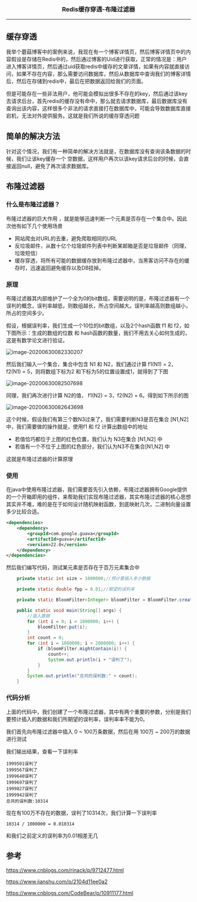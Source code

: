 ### <center>Redis缓存穿透-布隆过滤器
***
## 缓存穿透

我举个蘑菇博客中的案例来说，我现在有一个博客详情页，然后博客详情页中的内容假设是存储在Redis中的，然后通过博客的Uid进行获取，正常的情况是：用户进入博客详情页，然后通过uid获取redis中缓存的文章详情，如果有内容就直接访问，如果不存在内容，那么需要访问数据库，然后从数据库中查询我们的博客详情后，然后在存储到redis中，最后在把数据返回给我们的页面。

但是可能存在一些非法用户，他可能会模拟出很多不存在的key，然后通过该key去请求后台，首先redis的缓存没有命中，那么就去请求数据库，最后数据库没有查询出该内容，这样很多个非法的请求直接打在数据库中，可能会导致数据库直接宕机，无法对外提供服务。这就是我们所说的缓存穿透问题

## 简单的解决方法

针对这个情况，我们有一种简单的解决方法就是，在数据库没有查询该条数据的时候，我们让该key缓存一个 空数据，这样用户再次以该key请求后台的时候，会直接返回null，避免了再次请求数据库。

## 布隆过滤器

### 什么是布隆过滤器？

布隆过滤器的巨大作用 ，就是能够迅速判断一个元素是否存在一个集合中。因此次他有如下几个使用场景

- 网站爬虫对URL的去重，避免爬取相同的URL
- 反垃圾邮件，从数十亿个垃圾邮件列表中判断某邮箱是否是垃圾邮件（同理，垃圾短信）
- 缓存穿透，将所有可能的数据缓存放到布隆过滤器中，当黑客访问不存在的缓存时，迅速返回避免缓存以及DB挂掉。

### 原理

布隆过滤器其内部维护了一个全为0的bit数组，需要说明的是，布隆过滤器有一个误判的概念，误判率越低，则数组越长，所占空间越大。误判率越高则数组越小，所占的空间多少。

假设，根据误判率，我们生成一个10位的bit数组，以及2个hash函数 f1 和 f2，如下图所示：生成的数组的位数 和 hash函数的数量，我们不用去关心如何生成的，这是有数学论文进行验证。

![image-20200630082330207](https://cdn.losey.top/blog/image-20200630082330207.png)

然后我们输入一个集合，集合中包含 N1 和 N2，我们通过计算 f1(N1) = 2，f2(N1) = 5，则将数组下标为2 和下标为5的位置设置成1，就得到了下图

![image-20200630082507698](https://cdn.losey.top/blog/image-20200630082507698.png)

同理，我们再次进行计算 N2的值， f1(N2) = 3，f2(N2) = 6。得到如下所示的图

![image-20200630082643698](https://cdn.losey.top/blog/image-20200630082643698.png)

这个时候，假设我们有第三个数N3过来了，我们需要判断N3是否在集合 [N1,N2]中，我们需要做的操作就是，使用f1 和 f2 计算出数组中的地址

- 若值恰巧都位于上图的红色位置，我们认为 N3在集合 [N1,N2] 中
- 若值有一个不位于上图的红色部分，我们认为N3不在集合[N1,N2] 中

这就是布隆过滤器的计算原理

### 使用

在java中使用布隆过滤器，我们需要首先引入依赖，布隆过滤器拥有Google提供的一个开箱即用的组件，来帮助我们实现布隆过滤器，其实布隆过滤器的核心思想其实并不难，难的是在于如何设计随机映射函数，到底映射几次，二进制向量设置多少比较合适。

```xml
<dependencies>
    <dependency>
        <groupId>com.google.guava</groupId>     
        <artifactId>guava</artifactId>      
        <version>22.0</version>
    </dependency>
</dependencies>
```

然后我们编写代码，测试某元素是否存在于百万元素集合中

```java
    private static int size = 1000000;//预计要插入多少数据

    private static double fpp = 0.01;//期望的误判率

    private static BloomFilter<Integer> bloomFilter = BloomFilter.create(Funnels.integerFunnel(), size, fpp);

    public static void main(String[] args) {
        //插入数据
        for (int i = 0; i < 1000000; i++) {
            bloomFilter.put(i);
        }
        int count = 0;
        for (int i = 1000000; i < 2000000; i++) {
            if (bloomFilter.mightContain(i)) {
                count++;
                System.out.println(i + "误判了");
            }
        }
        System.out.println("总共的误判数:" + count);
    }
```

### 代码分析

上面的代码中，我们创建了一个布隆过滤器，其中有两个重要的参数，分别是我们要预计插入的数据和我们所期望的误判率，误判率率不能为0。

我们首先向布隆过滤器中插入 0 ~ 100万条数据，然后在用 100万 ~ 200万的数据进行测试

我们输出结果，查看一下误判率

```
1999501误判了
1999567误判了
1999640误判了
1999697误判了
1999827误判了
1999942误判了
总共的误判数:10314
```

现在有100万不存在的数据，误判了10314次，我们计算一下误判率

```
10314 / 1000000 = 0.010314
```

和我们之前定义的误判率为0.01相差无几

## 参考

https://www.cnblogs.com/rinack/p/9712477.html

https://www.jianshu.com/p/2104d11ee0a2

https://www.cnblogs.com/CodeBear/p/10911177.html